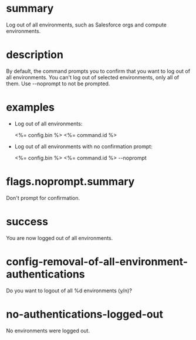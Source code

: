 # summary

Log out of all environments, such as Salesforce orgs and compute environments.

# description

By default, the command prompts you to confirm that you want to log out of all environments. You can't log out of selected environments, only all of them. Use --noprompt to not be prompted.

# examples

- Log out of all environments:

  <%= config.bin %> <%= command.id %>

- Log out of all environments with no confirmation prompt:

  <%= config.bin %> <%= command.id %> --noprompt

# flags.noprompt.summary

Don't prompt for confirmation.

# success

You are now logged out of all environments.

# config-removal-of-all-environment-authentications

Do you want to logout of all %d environments (y/n)?

# no-authentications-logged-out

No environments were logged out.
